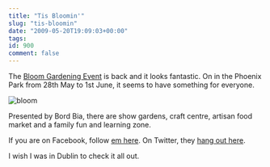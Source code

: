 ```yaml
---
title: "Tis Bloomin'"
slug: "tis-bloomin"
date: "2009-05-20T19:09:03+00:00"
tags:
id: 900
comment: false
---
```


The [Bloom Gardening Event](http://bloominthepark.com/) is back and it looks fantastic. On in the Phoenix Park from 28th May to 1st June, it seems to have something for everyone.

![bloom](https://d1tidq54inel9p.cloudfront.net/wp-content/uploads/2009/05/bloom.jpg "bloom")

Presented by Bord Bia, there are show gardens, craft centre, artisan food market and a family fun and learning zone.

If you are on Facebook, follow [em here](http://www.facebook.com/pages/Bloom/59695012511). On Twitter, they [hang out here](http://twitter.com/bloominthepark/).

I wish I was in Dublin to check it all out.
